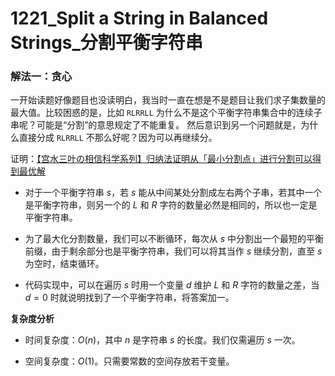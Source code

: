 # 1221_Split a String in Balanced Strings_分割平衡字符串

### 解法一：贪心

一开始读题好像题目也没读明白，我当时一直在想是不是题目让我们求子集数量的最大值。比较困惑的是，比如 `RLRRLL` 为什么不是这个平衡字符串集合中的连续子串呢？可能是“分割”的意思规定了不能重复。
然后意识到另一个问题就是，为什么直接分成 `RLRRLL` 不那么好呢？因为可以再继续分。

证明：[【宫水三叶の相信科学系列】归纳法证明从「最小分割点」进行分割可以得到最优解](https://leetcode-cn.com/problems/split-a-string-in-balanced-strings/solution/gong-shui-san-xie-noxiang-xin-ke-xue-xi-wumnk/)

- 对于一个平衡字符串 $s$，若 $s$ 能从中间某处分割成左右两个子串，若其中一个是平衡字符串，则另一个的 $L$ 和 $R$ 字符的数量必然是相同的，所以也一定是平衡字符串。

- 为了最大化分割数量，我们可以不断循环，每次从 $s$ 中分割出一个最短的平衡前缀，由于剩余部分也是平衡字符串，我们可以将其当作 $s$ 继续分割，直至 $s$ 为空时，结束循环。

- 代码实现中，可以在遍历 $s$ 时用一个变量 $d$ 维护 $L$ 和 $R$ 字符的数量之差，当 $d=0$ 时就说明找到了一个平衡字符串，将答案加一。

**复杂度分析**

- 时间复杂度：$O(n)$，其中 $n$ 是字符串 $s$ 的长度。我们仅需遍历 $s$ 一次。

- 空间复杂度：$O(1)$。只需要常数的空间存放若干变量。

